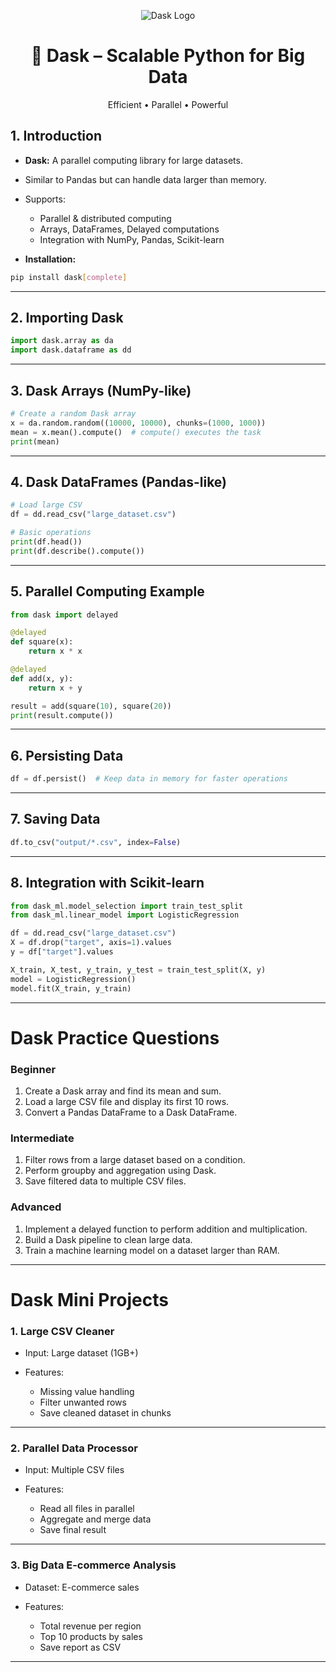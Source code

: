 <p align="center">
  <img src="https://img.shields.io/badge/Dask%20Library-Data%20Processing%20Made%20Easy-FF6F61?style=for-the-badge&logo=python&logoColor=white" alt="Dask Logo" />
</p>

<h1 align="center">🚀 Dask – Scalable Python for Big Data</h1>

<p align="center">
  Efficient • Parallel • Powerful
</p>


## **1. Introduction**

* **Dask:** A parallel computing library for large datasets.

* Similar to Pandas but can handle data larger than memory.

* Supports:

  * Parallel & distributed computing
  * Arrays, DataFrames, Delayed computations
  * Integration with NumPy, Pandas, Scikit-learn

* **Installation:**

```bash
pip install dask[complete]
```

---

## **2. Importing Dask**

```python
import dask.array as da
import dask.dataframe as dd
```

---

## **3. Dask Arrays (NumPy-like)**

```python
# Create a random Dask array
x = da.random.random((10000, 10000), chunks=(1000, 1000))
mean = x.mean().compute()  # compute() executes the task
print(mean)
```

---

## **4. Dask DataFrames (Pandas-like)**

```python
# Load large CSV
df = dd.read_csv("large_dataset.csv")

# Basic operations
print(df.head())
print(df.describe().compute())
```

---

## **5. Parallel Computing Example**

```python
from dask import delayed

@delayed
def square(x):
    return x * x

@delayed
def add(x, y):
    return x + y

result = add(square(10), square(20))
print(result.compute())
```

---

## **6. Persisting Data**

```python
df = df.persist()  # Keep data in memory for faster operations
```

---

## **7. Saving Data**

```python
df.to_csv("output/*.csv", index=False)
```

---

## **8. Integration with Scikit-learn**

```python
from dask_ml.model_selection import train_test_split
from dask_ml.linear_model import LogisticRegression

df = dd.read_csv("large_dataset.csv")
X = df.drop("target", axis=1).values
y = df["target"].values

X_train, X_test, y_train, y_test = train_test_split(X, y)
model = LogisticRegression()
model.fit(X_train, y_train)
```

---

# **Dask Practice Questions**

### Beginner

1. Create a Dask array and find its mean and sum.
2. Load a large CSV file and display its first 10 rows.
3. Convert a Pandas DataFrame to a Dask DataFrame.

### Intermediate

1. Filter rows from a large dataset based on a condition.
2. Perform groupby and aggregation using Dask.
3. Save filtered data to multiple CSV files.

### Advanced

1. Implement a delayed function to perform addition and multiplication.
2. Build a Dask pipeline to clean large data.
3. Train a machine learning model on a dataset larger than RAM.

---

# **Dask Mini Projects**

### 1. **Large CSV Cleaner**

* Input: Large dataset (1GB+)
* Features:

  * Missing value handling
  * Filter unwanted rows
  * Save cleaned dataset in chunks

---

### 2. **Parallel Data Processor**

* Input: Multiple CSV files
* Features:

  * Read all files in parallel
  * Aggregate and merge data
  * Save final result

---

### 3. **Big Data E-commerce Analysis**

* Dataset: E-commerce sales
* Features:

  * Total revenue per region
  * Top 10 products by sales
  * Save report as CSV

---

